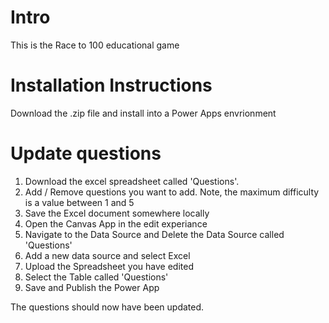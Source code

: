 # Intro
This is the Race to 100 educational game

# Installation Instructions

Download the .zip file and install into a Power Apps envrionment

# Update questions

1. Download the excel spreadsheet called 'Questions'.
2. Add / Remove questions you want to add. Note, the maximum difficulty is a value between 1 and 5
3. Save the Excel document somewhere locally
3. Open the Canvas App in the edit experiance
4. Navigate to the Data Source and Delete the Data Source called 'Questions'
5. Add a new data source and select Excel
6. Upload the Spreadsheet you have edited
7. Select the Table called 'Questions'
8. Save and Publish the Power App

The questions should now have been updated.
